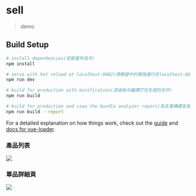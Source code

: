 # sell

> demo

## Build Setup

``` bash
# install dependencies(安裝套件指令)
npm install

# serve with hot reload at localhost:8082(將開發中的環境運行在localhost:8082，必須運行在HTTP之下才可以正常運作)
npm run dev

# build for production with minification(透過指令編譯打包生成的文件)
npm run build

# build for production and view the bundle analyzer report(為生產構建並查看包分析器報告)
npm run build --report
```

For a detailed explanation on how things work, check out the [guide](http://vuejs-templates.github.io/webpack/) and [docs for vue-loader](http://vuejs.github.io/vue-loader).

### 產品列表
![](https://doc-04-2k-docs.googleusercontent.com/docs/securesc/lduvn3hovnmjvlgoheu0de7olodg8qn6/m40vsij8cr6v9chbjkfd0vdup54m67ef/1648452450000/10318039330111529760/04757788108995806410/1RGSwqZegeA4zftdOB9hnqhIWMSJf45YU?e=view&ax=ACxEAsaZho0NWYXXY0p35cj3ZpHtHZor4EjWh-Sx-U2QKsFH0oNi9-DETABF063VOekYIpXrXrB_6a1K_V9K162zOK8eV-jAGe5Kca1YHstuDhyHdpSpRKR1PSg_lAI-R0-NKaL3Q7L_FzJPs1k1-_m-bxsw_-ertQKJV0WDANuTCXkkKdeZeCM_CSbfpAz8aI6aQeWUQKalDY_VXgGpc_W80kzafh4yigLVfTi7gdZ5cOzIdhIu7G0zMptnwviVEgHOu8B9_6ptoAxKdAGa3ZDUo5YvRtPjjdxj0fhFOWBEXS1lzbQj33ajrhMm6cCJEJ0USlmp_mR9MQRoXlzpiG5p5KcXgx6qlD8WHjFEJjHRxqiOVkabsf5acI-KFhlReIvG4uam0jrBE-GuJBEmJHjsQCTxeVnmD6D1nwmNAVhFxyHeCHZPgrplPr4Jh2Wx3kZvEs9I1eYaL9LAC40bJMmA4xq6wCcssbYVOodmUje2R17wH0FCOx-2OE2-h8EhbZ2Nm9k8Lw_8hTOD4Ft08HNBAZoZ5CAkab5jb4NU2u5z5IiePWNcmn0zg27B7U5qy-vvY-ZKKgoEuOzBTCrJK10qU_u3uayQq5oVVlOGnlCD_GW6AffjuG2RHF-eKmCFb2uWeLpPX622b7xW-bIlQUoNSjHwO-OWoW2DblTloH8Q3G4PH5wiCgzdgNcCqC_MdOQPkYdyz2ftn5UEqZY_NIXa5mDVxiFC1rmyXyRgkadm_UxTsNzRQ4be&authuser=0)

### 單品詳細頁
![](https://i.imgur.com/Q22hpGr.jpg)

